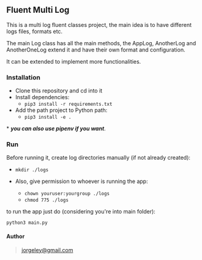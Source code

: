 ## Fluent Multi Log
This is a multi log fluent classes project, the main idea is to have different logs files, formats etc.

The main Log class has all the main methods, the AppLog, AnotherLog and AnotherOneLog extend it and have their own format and configuration.

It can be extended to implement more functionalities.

### Installation 
* Clone this repository and cd into it
* Install dependencies:
    * `pip3 install -r requirements.txt`
* Add the path project to Python path:
    * `pip3 install -e .`

\* ***you can also use pipenv if you want***.

### Run
Before running it, create log directories manually (if not already created):
* `mkdir ./logs`

* Also, give permission to whoever is running the app:
    * `chown youruser:yourgroup ./logs`
    * `chmod 775 ./logs`

to run the app just do (considering you're into main folder):

`python3 main.py`

#### Author
>jorgeley@gmail.com
